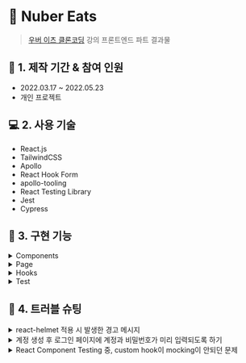 # :pushpin: Nuber Eats

> [우버 이츠 클론코딩](https://nomadcoders.co/nuber-eats) 강의 프론트엔드 파트 결과물

## :calendar: 1. 제작 기간 & 참여 인원

- 2022.03.17 ~ 2022.05.23
- 개인 프로젝트

## :computer: 2. 사용 기술

- React.js
- TailwindCSS
- Apollo
- React Hook Form
- apollo-tooling
- React Testing Library
- Jest
- Cypress

## :dart: 3. 구현 기능

<details>
<summary>Components</summary>
<div markdown="1">

- [App](https://github.com/Soujiro-a/nuber-eats-frontend/blob/main/src/components/app.tsx)
- [Header](https://github.com/Soujiro-a/nuber-eats-frontend/blob/main/src/components/header.tsx)
- [Button](https://github.com/Soujiro-a/nuber-eats-frontend/blob/main/src/components/button.tsx)
- [Category Icon](https://github.com/Soujiro-a/nuber-eats-frontend/blob/main/src/components/category.tsx)
- [Error Form](https://github.com/Soujiro-a/nuber-eats-frontend/blob/main/src/components/form-error.tsx)
- [Display Page](https://github.com/Soujiro-a/nuber-eats-frontend/blob/main/src/components/page.tsx)
- [Restaurant](https://github.com/Soujiro-a/nuber-eats-frontend/blob/main/src/components/restaurant.tsx)

</div>
</details>

<details>
<summary>Page</summary>
<div markdown="1">

- [Logged-out-routers](https://github.com/Soujiro-a/nuber-eats-frontend/blob/main/src/routers/logged-out-router.tsx)
  - [404 Not Found](https://github.com/Soujiro-a/nuber-eats-frontend/blob/main/src/pages/404.tsx)
  - [Create Account](https://github.com/Soujiro-a/nuber-eats-frontend/blob/main/src/pages/create-account.tsx)
  - [Log in](https://github.com/Soujiro-a/nuber-eats-frontend/blob/main/src/pages/login.tsx)
- [Logged-in-routers](https://github.com/Soujiro-a/nuber-eats-frontend/blob/main/src/routers/logged-in-router.tsx)
  - User
    - [Confirm Email](https://github.com/Soujiro-a/nuber-eats-frontend/blob/main/src/pages/user/confirm-email.tsx)
    - [Edit Profile](https://github.com/Soujiro-a/nuber-eats-frontend/blob/main/src/pages/user/edit-profile.tsx)
  - Client
    - Restaurants
    - Restaurant
    - Search
    - Category
  - Owner
    - Create Restaurant
    - My Restaurants
    - My Restaurant
    - Create Dish

</div>
</details>

<details>
<summary>Hooks</summary>
<div markdown="1">

- [useMe](https://github.com/Soujiro-a/nuber-eats-frontend/blob/main/src/hooks/useMe.tsx)
- [usePage](https://github.com/Soujiro-a/nuber-eats-frontend/blob/main/src/hooks/usePage.tsx)
- [useQueryParams](https://github.com/Soujiro-a/nuber-eats-frontend/blob/main/src/hooks/useQueryParams.tsx)

</div>
</details>

<details>
<summary>Test</summary>
<div markdown="1">

- Unit Test
  - Components
    - [App](https://github.com/Soujiro-a/nuber-eats-frontend/blob/main/src/components/__tests__/app.spec.tsx)
    - [Header](https://github.com/Soujiro-a/nuber-eats-frontend/blob/main/src/components/__tests__/header.spec.tsx)
    - [Button](https://github.com/Soujiro-a/nuber-eats-frontend/blob/main/src/components/__tests__/button.spec.tsx)
    - [Category Icon](https://github.com/Soujiro-a/nuber-eats-frontend/blob/main/src/components/__tests__/category.spec.tsx)
    - [Error Form](https://github.com/Soujiro-a/nuber-eats-frontend/blob/main/src/components/__tests__/form-error.spec.tsx)
    - [Display Page](https://github.com/Soujiro-a/nuber-eats-frontend/blob/main/src/components/__tests__/page.spec.tsx)
    - [Restaurant](https://github.com/Soujiro-a/nuber-eats-frontend/blob/main/src/components/__tests__/restaurant.spec.tsx)
  - Pages
- Cypress E2E Test
  - Auth
    - [Create Account](https://github.com/Soujiro-a/nuber-eats-frontend/blob/main/cypress/integration/auth/create-account.ts)
    - [Log in](https://github.com/Soujiro-a/nuber-eats-frontend/blob/main/cypress/integration/auth/login.ts)
  - User
    - [Edit Profile](https://github.com/Soujiro-a/nuber-eats-frontend/blob/main/cypress/integration/user/edit-profile.ts)

</div>
</details>

## :rotating_light: 4. 트러블 슈팅

<details>
<summary>react-helmet 적용 시 발생한 경고 메시지</summary>
<div markdown="1">

> Warning: Using UNSAFE_componentWillMount in strict mode is not recommended and may indicate bugs in your code.

strict mode에서 UNSAFE_componentWillMount를 사용하는걸 권장하지 않고, 가끔 내 코드에서 버그가 발생할 수도 있다는 문구다.

마침 내 상황이랑 똑같은 오류를 작성해준 [블로그](https://ywtechit.tistory.com/174) 포스팅이 있었다.

기존에 `react-helmet`패키지를 사용하여 구성했었는데, `react-helmet-async`패키지로 바꾸어서 Helmet 태그 위에 HelmetProvider 태그로 감싸주어 경고 메시지를 지울 수 있었다.

</div>
</details>

<details>
<summary>계정 생성 후 로그인 페이지에 계정과 비밀번호가 미리 입력되도록 하기</summary>
<div markdown="1">

해당 프로젝트에서는 react-router-dom v6을 쓰고 있기 때문에, useHistory를 더 이상 지원하지 않았고, useNavigate로 사용해야했다.
useNavigate의 첫번째 매개변수와, 두번째 매개변수의 replace 옵션을 활용하여 원하는 url로 이동할 수 있다.
이동할 때, 두번째 매개변수의 state 옵션을 사용하여, 원하는 값들을 특정 url로 이동할 때 같이 넘겨줄 수 있다.
이것을 사용할 컴포넌트 쪽에서 useLocation으로 값을 받아서 사용할 수 있다.

그런데, typescript로 구성하고 있다보니, 처음 타입 설정에 문제가 있어서 제대로 적용되지가 않는 오류가 났었다.
createAccount에서 넘겨준 값들을 form의 기본값으로 설정해주려고했는데, Location 클래스의 state 옵션은 기본적으로 unknown으로 설정되어 있기 때문에, 타입 에러가 발생했었다.
그래서 state 옵션의 타입 설정을 위한 인터페이스를 만들어주어, useLocation을 불러올 때 as를 이용해 인터페이스를 붙여주었다.

결과적으로, useLocation으로 불러온 변수에 state 값이 있으면 넣어주고, 없으면 빈 값으로 설정되게끔 하였다.

</div>
</details>

<details>
<summary>React Component Testing 중, custom hook이 mocking이 안되던 문제</summary>
<div markdown="1">

apollo client의 useQuery를 사용하는 custom hook을 사용중인데, 로그인 라우터들을 테스팅할 때 문제가 발생했었다.
로그인 라우터들은 해당 페이지가 렌더링되자마자, useQuery를 사용하여 사용자 정보를 가져오는 쿼리를 보내 정보를 받아오게끔 하고 있는데, 해당 쿼리 값을 mocking이 되지 않는 문제가 발생했다.

처음에는 Header 컴포넌트를 테스팅할 때 처럼 mockedProvider를 사용하여, 쿼리 값을 mocking하려고 했다. ([참고 링크](https://github.com/Soujiro-a/nuber-eats-frontend/blob/e66fef1e65b1f1775393205213e960ee30762474/src/components/__tests__/header.spec.tsx#L10))
그런데, Header 컴포넌트 단일 테스트처럼 쿼리 하나만 mocking 하는거면 상관이 없는데, 버튼을 클릭하여 다른 쿼리를 보내는 작업도 있었기 때문에, 해당 쿼리 값도 mocking 해주어야해서, 해당 방법을 사용하기에 적절하지 않았고, 잘 되지도 않았다.

꽤나 오랫동안 고민했던 문제였지만, 의외로 해결방법은 간단했다.
페이지를 render하기전에 미리 쿼리에 mocking할 값을 설정해두는 것이었다.

이 방법을 바로 떠올리지 못한 이유는, 이전의 페이지나 컴포넌트들을 테스팅할때는 (mockedProvider를 사용하지 않았을 때를 제외하고) 페이지가 렌더링되자마자 쿼리를 보낸 적이 없어서 항상 렌더링 후에 쿼리 값을 mocking하는 작업을 해주었었기때문에, 유연한 사고를 하지 못했던게 원인이라고 생각된다.

</div>
</details>
